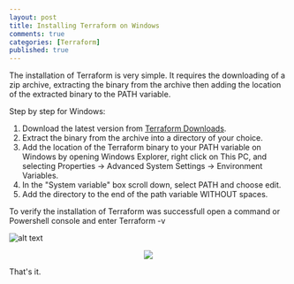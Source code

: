 ```yaml
---
layout: post
title: Installing Terraform on Windows
comments: true
categories: [Terraform]
published: true
---
```

The installation of Terraform is very simple. It requires the downloading of a zip archive, extracting the binary from the archive then adding the location of the extracted binary to the PATH variable.

Step by step for Windows:

1. Download the latest version from [Terraform Downloads](https://www.terraform.io/downloads.html).
2. Extract the binary from the archive into a directory of your choice. 
3. Add the location of the Terraform binary to your PATH variable on Windows by opening Windows Explorer, right click on This PC, and selecting Properties -> Advanced System Settings -> Environment Variables. 
4. In the "System variable" box scroll down, select PATH and choose edit. 
5. Add the directory to the end of the path variable WITHOUT spaces. 

To verify the installation of Terraform was successfull open a command or Powershell console and enter Terraform -v

![alt text](https://raw.githubusercontent.com/ukpdb111/ukpdb111.github.io/master/images/tf_verify.jpg "Verify Terraform has installed correctly")

<p align="center"> 
<img src="https://raw.githubusercontent.com/ukpdb111/ukpdb111.github.io/master/images/tf_verify.jpg">
</p>

That's it.
